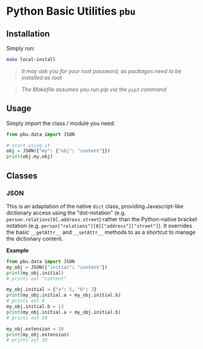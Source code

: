 # Python Basic Utilities `pbu`

## Installation

Simply run:

```bash
make local-install
```

> _It may ask you for your root password, as packages need to be installed as root_

> _The Makefile assumes you run pip via the `pip3` command_

## Usage

Simply import the class / module you need:

```python
from pbu.data import JSON

# start using it
obj = JSON({"my": {"obj": "content"}})
print(obj.my.obj)
```

## Classes

### JSON

This is an adaptation of the native `dict` class, providing Javascript-like dictionary access using the "dot-notation" 
(e.g. `person.relations[0].address.street`) rather than the Python-native bracket notation (e.g. 
`person["relations"][0]["address"]["street"]`). It overrides the basic `__getAttr__` and `__setAttr__` methods to as a 
shortcut to manage the dictionary content.

**Example**

```python
from pbu.data import JSON
my_obj = JSON({"initial": "content"})
print(my_obj.initial)
# prints out "content"

my_obj.initial = {"a": 5, "b": 3}
print(my_obj.initial.a + my_obj.initial.b)
# prints out 8
my_obj.initial.b = 13
print(my_obj.initial.a + my_obj.initial.b)
# prints out 18

my_obj.extension = 10
print(my_obj.extension)
# prints out 10
```
